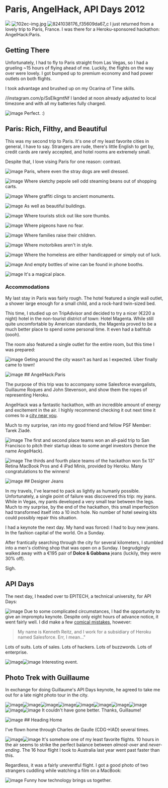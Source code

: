 # Paris, AngelHack, API Days 2012

 ![](https://images.squarespace-cdn.com/content/v1/665498111876725f7613f1e6/1719666484841-DR8IKQXGXAFG9BW5HFOE/5e66e-img.jpg)      ![102ec-img.jpg](http://images.squarespace-cdn.com/content/v1/665498111876725f7613f1e6/1719666449010-SVGEJ9KYR72P8SDR6IHG/de8f5-102ec-img.jpg)    ![8241038176_f35609da67_c](http://images.squarespace-cdn.com/content/v1/665498111876725f7613f1e6/1719666461705-TIUUE9NK0OMUMCYLU0BM/050c4-eb9dd-8241038176_f35609da67_c.jpg)   I just returned from a lovely trip to Paris, France. I was there for a Heroku\-sponsored hackathon: AngelHack:Paris.

 ## Getting There

 Unfortunately, I had to fly to Paris straight from Las Vegas, so I had a grueling \~15 hours of flying ahead of me. Luckily, the flights on the way over were lovely. I got bumped up to premium economy and had power outlets on both flights.

 I took advantage and brushed up on my Ocarina of Time skills.

 //instagram.com/p/SsEIkgmtNf I landed at noon already adjusted to local timezone and with all my batteries fully charged.

 ![image](http://farm9.staticflickr.com/8200/8239923051_41bc89b15f_z.jpg) Perfect. :)

 ## Paris: Rich, Filthy, and Beautiful

 This was my second trip to Paris. It's one of my least favorite cities in general, I have to say. Strangers are rude, there's little English to get by, credit cards are rarely accepted, and hotel rooms are extremely small.

 Despite that, I love vising Paris for one reason: contrast.

 ![image](http://farm9.staticflickr.com/8203/8241038176_f35609da67_c.jpg) Paris, where even the stray dogs are well dressed.

 ![image](http://farm9.staticflickr.com/8070/8239968025_7446360e2c_c.jpg) Where sketchy pepole sell odd steaming beans out of shopping carts.

 ![image](http://farm9.staticflickr.com/8338/8241029090_083fae9f8f_c.jpg) Where graffiti clings to ancient monuments.

 ![image](http://farm9.staticflickr.com/8485/8241015112_b47005f9c4_c.jpg) As well as beautiful buildings.

 ![image](http://farm9.staticflickr.com/8069/8241022462_fda989d4a7_c.jpg) Where tourists stick out like sore thumbs.

 ![image](http://farm9.staticflickr.com/8487/8239955267_27d26931d3_c.jpg) Where pigeons have no fear.

 ![image](http://farm9.staticflickr.com/8059/8240998742_196581fd0f_c.jpg) Where families raise their children.

 ![image](http://farm9.staticflickr.com/8059/8241019272_0c515dda86_c.jpg) Where motorbikes aren't in style.

 ![image](http://farm9.staticflickr.com/8199/8241001982_34ce8a4ccc_c.jpg) Where the homeless are either handicapped or simply out of luck.

 ![image](http://farm9.staticflickr.com/8483/8239949485_39004221a1_c.jpg) And empty bottles of wine can be found in phone booths.

 ![image](http://farm9.staticflickr.com/8211/8255089364_0f416a8dc8_c.jpg) It's a magical place.

 ### Accommodations

 My last stay in Paris was fairly rough. The hotel featured a single wall outlet, a shower large enough for a small child, and a rock\-hard twin\-sized bed.

 This time, I studied up on TripAdvisor and decided to try a nicer (€220 a night) hotel in the non\-tourist district of town: Hotel Magenta. While still quite uncomfortable by American standards, the Magenta proved to be a much better place to spend some personal time. It even had a bathtub (oooh).

 The room also featured a single outlet for the entire room, but this time I was prepared:

 ![image](http://distilleryimage10.s3.amazonaws.com/e830d80c3bd811e2ab6722000a9e087c_6.jpg) Geting around the city wasn't as hard as I expected. Uber finally came to town!

 ![image](http://farm9.staticflickr.com/8351/8254013693_512e4f1187_c.jpg) ## AngelHack:Paris

 The purpose of this trip was to accompany some Salesforce evangalists, Guillaume Roques and John Stevenson, and show them the ropes of representing Heroku.

 AngelHack was a fantastic hackathon, with an incredible amount of energy and excitement in the air. I highly recommend checking it out next time it comes to a [city near you](http://angelhack.com/).

 Much to my surprise, ran into my good friend and fellow PSF Member: Tarek Ziadé.

 ![image](http://farm9.staticflickr.com/8064/8239976465_6c760b1090_c.jpg) The first and second place teams won an all\-paid trip to San Francisco to pitch their startup ideas to some angel investors (hence the name AngelHack).

 ![image](http://farm9.staticflickr.com/8059/8239978143_3d253bffa8_c.jpg) The thirds and fourth place teams of the hackathon won 5x 13" Retina MacBook Pros and 4 iPad Minis, provided by Heroku. Many congratulations to the winners!

 ![image](http://farm9.staticflickr.com/8346/8239979675_6b6de1c2fe_c.jpg) ## Designer Jeans

 In my travels, I've learned to pack as lightly as humanly possible. Unfortunately, a single point of failure was discovered this trip: my jeans. While in Vegas, my pants developed a very small tear between the legs. Much to my surprise, by the end of the hackathon, this small imperfection had transformed itself into a 10 inch hole. No number of hotel sewing kits could possibly repair this situation.

 I had a keynote the next day. My hand was forced: I had to buy new jeans. In the fashion capital of the world. On a Sunday.

 After frantically searching through the city for several kilometers, I stumbled into a men's clothing shop that was open on a Sunday. I begrudgingly walked away with a €195 pair of **Dolce \& Gabbana** jeans (luckily, they were 30% off).

 Sigh.

 ## API Days

 The next day, I headed over to EPITECH, a technical university, for API Days:

 ![image](http://farm9.staticflickr.com/8498/8255083478_737485d791_c.jpg) Due to some complicated circumstances, I had the opportunity to give an impromptu keynote. Despite only eight hours of advance notice, it went fairly well. I did make a few [comical mistakes](https://twitter.com/steveklabnik/statuses/275552778070413312), however:


> My name is Kenneth Reitz, and I work for a subsidiary of Heroku named Salesforce. Err, I mean..."

 Lots of suits. Lots of sales. Lots of hackers. Lots of buzzwords. Lots of enterprise.

 ![image](http://farm9.staticflickr.com/8074/8255082358_dcdb06d130_c.jpg)![image](http://farm9.staticflickr.com/8498/8254010665_f2cd666799_c.jpg) Interesting event.

 ## Photo Trek with Guillaume

 In exchange for doing Guillaume's API Days keynote, he agreed to take me out for a late night photo tour in the city.

 ![image](http://farm9.staticflickr.com/8353/8254020433_69bd9cd69b_c.jpg)![image](http://farm9.staticflickr.com/8067/8255090676_aeb786a22c_c.jpg)![image](http://farm9.staticflickr.com/8343/8254020813_46be7587c5_b.jpg)![image](http://farm9.staticflickr.com/8201/8254011775_339e2caa07_c.jpg)![image](http://farm9.staticflickr.com/8492/8254013299_50eefdb647_c.jpg)![image](http://farm9.staticflickr.com/8348/8254017353_c0dae5ebf0_c.jpg)![image](http://farm9.staticflickr.com/8077/8254019579_1b28d57914_c.jpg)![image](http://farm9.staticflickr.com/8219/8255092572_488865bd9e_c.jpg)![image](http://farm9.staticflickr.com/8214/8255094718_c9f199fe4e_b.jpg)![image](http://farm9.staticflickr.com/8077/8254023131_ec9d4db5c6_c.jpg) It couldn't have gone better. Thanks, Guillaume!

 ![image](http://farm9.staticflickr.com/8489/8255090376_5e0fcaa5b4_c.jpg) ## Heading Home

 I've flown home through Charles de Gaulle (CDG\-\>IAD) several times.

 ![image](http://farm9.staticflickr.com/8077/8255096238_4b742281de_c.jpg)![image](http://farm9.staticflickr.com/8222/8254023791_8060c57594_c.jpg) It's somehow one of my least favorite flights. 10 hours in the air seems to strike the perfect balance between *almost\-over* and *never\-ending*. The 16 hour flight I took to Australia last year went past faster than this.

 Regardless, it was a fairly uneventful flight. I got a good photo of two strangers cuddling while watching a film on a MacBook:

 ![image](http://farm9.staticflickr.com/8341/8255097162_7afe7763ea_c.jpg) Funny how technology brings us together.
